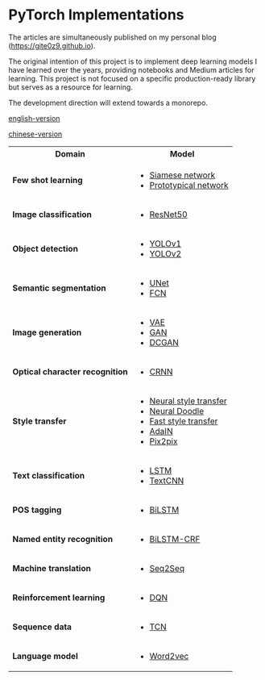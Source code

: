 # PyTorch Implementations

The articles are simultaneously published on my personal blog (https://gite0z9.github.io).

The original intention of this project is to implement deep learning models I have learned over the years, providing notebooks and Medium articles for learning. This project is not focused on a specific production-ready library but serves as a resource for learning.

The development direction will extend towards a monorepo.

[english-version](https://github.com/gitE0Z9/pytorch-implementations/blob/main/README.en.md)

[chinese-version](https://github.com/gitE0Z9/pytorch-implementations/blob/main/README.md)

<table>
  <tr>
    <th>Domain</th>
    <th>Model</th>
  </tr>
  <tr>
    <td>
      <b>Few shot learning</b>
    </td>
    <td>
      <ul>
        <li>
          <a
            href="https://acrocanthosaurus627.medium.com/%E7%B6%93%E5%85%B8%E7%B6%B2%E8%B7%AF%E7%B3%BB%E5%88%97-%E4%B8%80-siamese-network-c06dc78242ed"
            >Siamese network</a
          >
        </li>
        <li>
          <a
            href="https://acrocanthosaurus627.medium.com/%E7%B6%93%E5%85%B8%E7%B6%B2%E8%B7%AF%E7%B3%BB%E5%88%97-13-prototypical-network-360f0e411d21"
            >Prototypical network</a
          >
        </li>
      </ul>
    </td>
  </tr>
  <tr>
    <td>
      <b>Image classification</b>
    </td>
    <td>
      <ul>
        <li>
          <a
            href="https://acrocanthosaurus627.medium.com/%E7%B6%93%E5%85%B8%E7%B6%B2%E8%B7%AF%E7%B3%BB%E5%88%97-%E4%B8%83-resnet-690868d7af43"
            >ResNet50</a
          >
        </li>
      </ul>
    </td>
  </tr>
  <tr>
    <td><b>Object detection</b></td>
    <td>
      <ul>
        <li>
          <a
            href="https://acrocanthosaurus627.medium.com/object-detection-from-scratch-with-pytorch-yolov1-a56b49024c22"
            >YOLOv1</a
          >
        </li>
        <li>
          <a
            href="https://acrocanthosaurus627.medium.com/object-detection-from-scratch-with-pytorch-yolov2-722c4d66cd43"
            >YOLOv2</a
          >
        </li>
      </ul>
    </td>
  </tr>
  <tr>
        <td><b>Semantic segmentation</b></td>
        <td>
            <ul>
                <li><a href='https://acrocanthosaurus627.medium.com/%E7%B6%93%E5%85%B8%E7%B6%B2%E8%B7%AF%E7%B3%BB%E5%88%97-%E5%8D%81-unet-545efa00ad99'>UNet</a></li>
                <li><a href='https://acrocanthosaurus627.medium.com/pytorch%E5%AF%A6%E4%BD%9C%E7%B3%BB%E5%88%97-fcn-89cac059179b'>FCN</a></li>
            </ul>
        </td>
    </tr>
    <tr>
        <td><b>Image generation</b></td>
        <td>
            <ul>
                <li><a href='https://acrocanthosaurus627.medium.com/%E7%B6%93%E5%85%B8%E7%B6%B2%E8%B7%AF%E7%B3%BB%E5%88%97-%E4%BA%8C-variational-autoencoder-954596aae539'>VAE</a></li>
                <li><a href='https://acrocanthosaurus627.medium.com/%E7%B6%93%E5%85%B8%E7%B6%B2%E8%B7%AF%E7%B3%BB%E5%88%97-%E4%B8%89-generative-adversarial-network-445ffdc297fd'>GAN</a></li>
                <li><a href='https://acrocanthosaurus627.medium.com/%E7%B6%93%E5%85%B8%E7%B6%B2%E8%B7%AF%E7%B3%BB%E5%88%97-11-dcgan-40a78e279030'>DCGAN</a></li>
            </ul>
        </td>
    </tr>
    <tr>
        <td><b>Optical character recognition</b></td>
        <td>
            <ul>
                <li><a href='https://acrocanthosaurus627.medium.com/pytorch-%E5%AF%A6%E4%BD%9C%E7%B3%BB%E5%88%97-crnn-b2a7a8fa1698'>CRNN</a></li>
            </ul>
        </td>
    </tr>
    <tr>
        <td><b>Style transfer</b></td>
        <td>
            <ul>
                <li><a href='https://acrocanthosaurus627.medium.com/%E7%B6%93%E5%85%B8%E7%B6%B2%E8%B7%AF%E7%B3%BB%E5%88%97-%E4%B9%9D-image-style-transfer-371e161c5620'>Neural style transfer</a></li>
                <li><a href='https://acrocanthosaurus627.medium.com/pytorch%E5%AF%A6%E4%BD%9C%E7%B3%BB%E5%88%97-neural-doodle-80bb55108836'>Neural Doodle</a></li>
                <li><a href='https://acrocanthosaurus627.medium.com/pytorch-%E5%AF%A6%E4%BD%9C%E7%B3%BB%E5%88%97-fast-style-transfer-6630af677395'>Fast style transfer</a></li>
                <li><a href='https://acrocanthosaurus627.medium.com/pytorch-%E5%AF%A6%E4%BD%9C%E7%B3%BB%E5%88%97-adain-f18fd4bca76b'>AdaIN</a></li>
                <li><a href='https://acrocanthosaurus627.medium.com/%E7%B6%93%E5%85%B8%E7%B6%B2%E8%B7%AF%E7%B3%BB%E5%88%97-14-pix2pix-5b550c1fbb39'>Pix2pix</a></li>
            </ul>
        </td>
    </tr>
    <tr>
        <td><b>Text classification</b></td>
        <td>
            <ul>
                <li><a href='https://acrocanthosaurus627.medium.com/%E7%B6%93%E5%85%B8%E7%B6%B2%E8%B7%AF%E7%B3%BB%E5%88%97-%E5%9B%9B-long-short-term-memory-21c097616641'>LSTM</a></li>
                <li><a href='https://acrocanthosaurus627.medium.com/%E7%B6%93%E5%85%B8%E7%B6%B2%E8%B7%AF%E7%B3%BB%E5%88%97-%E4%BA%94-textcnn-cd9442139f8c'>TextCNN</a></li>
            </ul>
        </td>
    </tr>
    <tr>
        <td><b>POS tagging</b></td>
        <td>
            <ul>
                <li><a href='https://acrocanthosaurus627.medium.com/pytorch-%E5%AF%A6%E4%BD%9C%E7%B3%BB%E5%88%97-bilstm-92d8e01d488e'>BiLSTM</a></li>
            </ul>
        </td>
    </tr>
    <tr>
        <td><b>Named entity recognition</b></td>
        <td>
            <ul>
                <li><a href='https://acrocanthosaurus627.medium.com/pytorch-%E5%AF%A6%E4%BD%9C%E7%B3%BB%E5%88%97-bilstm-crf-7d2014a286f6'>BiLSTM-CRF</a></li>
            </ul>
        </td>
    </tr>
    <tr>
        <td><b>Machine translation</b></td>
        <td>
            <ul>
                <li><a href='https://acrocanthosaurus627.medium.com/%E7%B6%93%E5%85%B8%E7%B6%B2%E8%B7%AF%E7%B3%BB%E5%88%97-%E5%85%AD-sequence-to-sequence-327886dafa4'>Seq2Seq</a></li>
            </ul>
        </td>
    </tr>
    <tr>
        <td><b>Reinforcement learning</b></td>
        <td>
            <ul>
                <li><a href='https://acrocanthosaurus627.medium.com/%E7%B6%93%E5%85%B8%E7%B6%B2%E8%B7%AF%E7%B3%BB%E5%88%97-%E5%85%AB-deep-q-network-b12d7769e337'>DQN</a></li>
            </ul>
        </td>
    </tr>
    <tr>
        <td><b>Sequence data</b></td>
        <td>
            <ul>
                <li><a href='https://acrocanthosaurus627.medium.com/%E7%B6%93%E5%85%B8%E7%B6%B2%E8%B7%AF%E7%B3%BB%E5%88%97-12-temporal-convolutional-network-799a243ffa2d'>TCN</a></li>
            </ul>
        </td>
    </tr>
    <tr>
        <td><b>Language model</b></td>
        <td>
            <ul>
                <li><a href='https://acrocanthosaurus627.medium.com/language-model-from-scratch-with-pytorch-word2vec-10e77770cc57'>Word2vec</a></li>
            </ul>
        </td>
    </tr>
</table>
